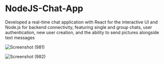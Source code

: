 # NodeJS-Chat-App
Developed a real-time chat application with React for the interactive UI and Node.js for backend connectivity, featuring single and group chats, user authentication, new user creation, and the ability to send pictures alongside text messages

![Screenshot (981)](https://github.com/SharvariMore/NodeJS-Chat-App/assets/83008601/f103f4d0-9b2d-425b-be50-a4a337c991b2)

![Screenshot (982)](https://github.com/SharvariMore/NodeJS-Chat-App/assets/83008601/a0df876c-1df1-4c76-a0f4-9d2845a6e272)

